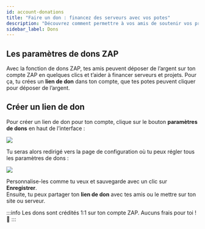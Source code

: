 ```yaml
---
id: account-donations
title: "Faire un don : financez des serveurs avec vos potes"
description: "Découvrez comment permettre à vos amis de soutenir vos projets en recevant des dons directement sur votre compte ZAP → En savoir plus maintenant"
sidebar_label: Dons
---
```


## Les paramètres de dons ZAP

Avec la fonction de dons ZAP, tes amis peuvent déposer de l’argent sur ton compte ZAP en quelques clics et t’aider à financer serveurs et projets. Pour ça, tu crées un **lien de don** dans ton compte, que tes potes peuvent cliquer pour déposer de l’argent.

## Créer un lien de don

Pour créer un lien de don pour ton compte, clique sur le bouton **paramètres de dons** en haut de l’interface :

![](https://screensaver01.zap-hosting.com/index.php/s/9CA7ibPk8cWfP5R/preview)

Tu seras alors redirigé vers la page de configuration où tu peux régler tous les paramètres de dons :

![](https://screensaver01.zap-hosting.com/index.php/s/7S75qTFGQjGp3jS/preview)

Personnalise-les comme tu veux et sauvegarde avec un clic sur **Enregistrer**.  
Ensuite, tu peux partager ton **lien de don** avec tes amis ou le mettre sur ton site ou serveur.

:::info
Les dons sont crédités 1:1 sur ton compte ZAP. Aucuns frais pour toi ! 🙂
:::